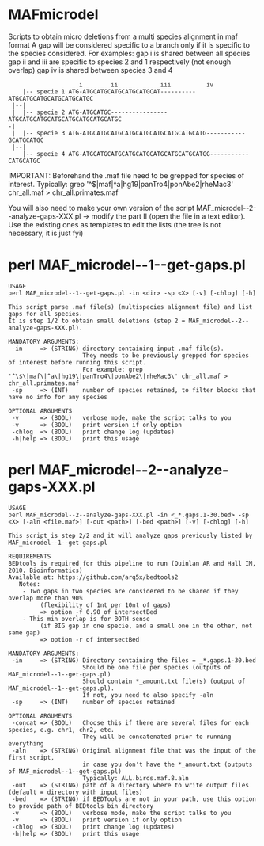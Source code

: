 MAFmicrodel
=====
Scripts to obtain micro deletions from a multi species alignment in maf format
A gap will be considered specific to a branch only if it is specific to the species considered.
For examples:
       gap i is shared between all species
       gap ii and iii are specific to species 2 and 1 respectively (not enough overlap)
       gap iv is shared between species 3 and 4

                        i        ii            iii          iv     
        |-- specie 1 ATG-ATGCATGCATGCATGCATGCAT----------ATGCATGCATGCATGCATGCATGC
     |--|
     |  |-- specie 2 ATG-ATGCATGC----------------ATGCATGCATGCATGCATGCATGCATGCATGC
    -|
     |  |-- specie 3 ATG-ATGCATGCATGCATGCATGCATGCATGCATGCATG-----------GCATGCATGC
     |--|
        |-- specie 4 ATG-ATGCATGCATGCATGCATGCATGCATGCATGCATGG-----------CATGCATGC

IMPORTANT:
Beforehand the .maf file need to be grepped for species of interest.
Typically: grep '^\$\|maf\|^a\|hg19\|panTro4\|ponAbe2\|rheMac3\' chr_all.maf > chr_all.primates.maf

You will also need to make your own version of the script MAF_microdel--2--analyze-gaps-XXX.pl
-> modify the part II (open the file in a text editor). Use the existing ones as templates to edit the lists 
  (the tree is not necessary, it is just fyi)


perl MAF_microdel--1--get-gaps.pl
=====
    USAGE
	perl MAF_microdel--1--get-gaps.pl -in <dir> -sp <X> [-v] [-chlog] [-h]
	
	This script parse .maf file(s) (multispecies alignment file) and list gaps for all species.
	It is step 1/2 to obtain small deletions (step 2 = MAF_microdel--2--analyze-gaps-XXX.pl).
	
    MANDATORY ARGUMENTS:	
     -in     => (STRING) directory containing input .maf file(s). 
                         They needs to be previously grepped for species of interest before running this script.
                         For example: grep '^\$\|maf\|^a\|hg19\|panTro4\|ponAbe2\|rheMac3\' chr_all.maf > chr_all.primates.maf
     -sp     => (INT)    number of species retained, to filter blocks that have no info for any species

    OPTIONAL ARGUMENTS     
     -v      => (BOOL)   verbose mode, make the script talks to you
     -v      => (BOOL)   print version if only option
     -chlog  => (BOOL)   print change log (updates)
     -h|help => (BOOL)   print this usage


perl MAF_microdel--2--analyze-gaps-XXX.pl
=====
    USAGE
    perl MAF_microdel--2--analyze-gaps-XXX.pl -in <_*.gaps.1-30.bed> -sp <X> [-aln <file.maf>] [-out <path>] [-bed <path>] [-v] [-chlog] [-h]
	
    This script is step 2/2 and it will analyze gaps previously listed by MAF_microdel--1--get-gaps.pl
	
    REQUIREMENTS
    BEDtools is required for this pipeline to run (Quinlan AR and Hall IM, 2010. Bioinformatics)
    Available at: https://github.com/arq5x/bedtools2
       Notes:
        - Two gaps in two species are considered to be shared if they overlap more than 90% 
             (flexibility of 1nt per 10nt of gaps) 
             => option -f 0.90 of intersectBed
        - This min overlap is for BOTH sense
             (if BIG gap in one specie, and a small one in the other, not same gap)
             => option -r of intersectBed
	
    MANDATORY ARGUMENTS:	
     -in     => (STRING) Directory containing the files = _*.gaps.1-30.bed
                         Should be one file per species (outputs of MAF_microdel--1--get-gaps.pl)
                         Should contain *_amount.txt file(s) (output of MAF_microdel--1--get-gaps.pl). 
                         If not, you need to also specify -aln
     -sp     => (INT)    number of species retained
                         
    OPTIONAL ARGUMENTS
     -concat => (BOOL)   Choose this if there are several files for each species, e.g. chr1, chr2, etc.
                         They will be concatenated prior to running everything
     -aln    => (STRING) Original alignment file that was the input of the first script, 
                         in case you don't have the *_amount.txt (outputs of MAF_microdel--1--get-gaps.pl)
                         Typically: ALL.birds.maf.8.aln
     -out    => (STRING) path of a directory where to write output files (default = directory with input files)
     -bed    => (STRING) if BEDTools are not in your path, use this option to provide path of BEDtools bin directory
     -v      => (BOOL)   verbose mode, make the script talks to you
     -v      => (BOOL)   print version if only option
     -chlog  => (BOOL)   print change log (updates)
     -h|help => (BOOL)   print this usage